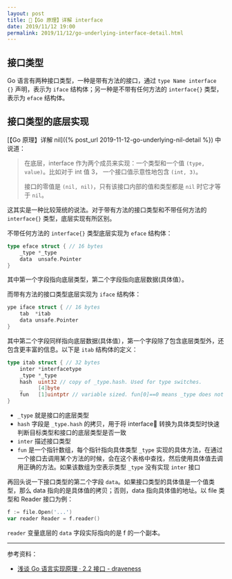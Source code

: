 ```yaml
---
layout: post
title: 📗【Go 原理】详解 interface
date: 2019/11/12 19:00
permalink: 2019/11/12/go-underlying-interface-detail.html
---
```


## 接口类型
Go 语言有两种接口类型，一种是带有方法的接口，通过 `type Name interface {}` 声明，表示为 `iface` 结构体；另一种是不带有任何方法的 `interface{}` 类型，表示为 `eface` 结构体。

## 接口类型的底层实现
[【Go 原理】详解 nil]({% post_url 2019-11-12-go-underlying-nil-detail %}) 中说道：
> 在底层，interface 作为两个成员来实现：一个类型和一个值 `(type, value)`。比如对于 int 值 3， 一个接口值示意性地包含 `(int, 3)`。
> 
> 接口的零值是 `(nil, nil)`，只有该接口内部的值和类型都是 `nil` 时它才等于 `nil`。

这其实是一种比较笼统的说法。对于带有方法的接口类型和不带任何方法的 `interface{}` 类型，底层实现有所区别。

不带任何方法的 `interface{}` 类型底层实现为 `eface` 结构体：
```go
type eface struct { // 16 bytes
    _type *_type
    data  unsafe.Pointer
}
```
其中第一个字段指向底层类型，第二个字段指向底层数据(具体值）。

而带有方法的接口类型底层实现为 `iface` 结构体：
```go
ype iface struct { // 16 bytes
    tab  *itab
    data unsafe.Pointer
}
```
其中第二个字段同样指向底层数据(具体值），第一个字段除了包含底层类型外，还包含更丰富的信息。以下是 `itab` 结构体的定义：
```go
type itab struct { // 32 bytes
    inter *interfacetype
    _type *_type
    hash  uint32 // copy of _type.hash. Used for type switches.
    _     [4]byte
    fun   [1]uintptr // variable sized. fun[0]==0 means _type does not implement inter.
}
```
* `_type` 就是接口的底层类型
* `hash` 字段是 `_type.hash` 的拷贝，用于将 interface 转换为具体类型时快速判断目标类型和接口的底层类型是否一致
* `inter` 描述接口类型
* `fun` 是一个指针数组，每个指针指向具体类型 `_type` 实现的具体方法，在通过一个接口去调用某个方法的时候，会在这个表格中查找，然后使用具体值去调用正确的方法。如果该数组为空表示类型 `_type` 没有实现 `inter` 接口

再回头说一下接口类型的第二个字段 `data`。如果接口类型的具体值是一个值类型，那么 data 指向的是具体值的拷贝；否则，data 指向具体值的地址。以 file 类型和 Reader 接口为例：
```go
f := file.Open('...')
var reader Reader = f.reader()
```
`reader` 变量底层的 `data` 字段实际指向的是 f 的一个副本。

---
参考资料：
* [浅谈 Go 语言实现原理 · 2.2 接口 - draveness](https://draveness.me/golang/basic/golang-interface.html)